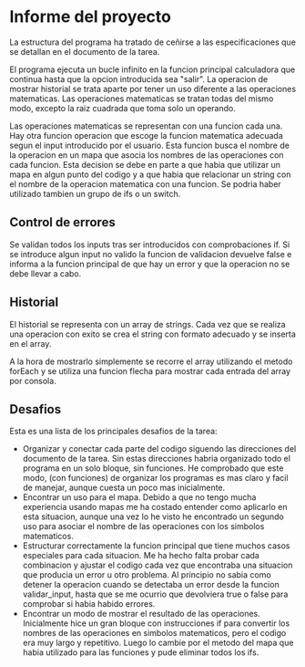 # Informe del proyecto

La estructura del programa ha tratado de ceñirse a las especificaciones que se detallan en el documento de la tarea.

El programa ejecuta un bucle infinito en la funcion principal calculadora que continua hasta que la opcion introducida sea "salir". La operacion de mostrar historial se trata aparte por tener un uso diferente a las operaciones matematicas. Las operaciones matematicas se tratan todas del mismo modo, excepto la raiz cuadrada que toma solo un operando. 

Las operaciones matematicas se representan con una funcion cada una. Hay otra funcion operacion que escoge la funcion matematica adecuada segun el input introducido por el usuario. Esta funcion busca el nombre de la operacion en un mapa que asocia los nombres de las operaciones con cada funcion. Esta decision se debe en parte a que habia que utilizar un mapa en algun punto del codigo y a que habia que relacionar un string con el nombre de la operacion matematica con una funcion. Se podria haber utilizado tambien un grupo de ifs o un switch.

## Control de errores

Se validan todos los inputs tras ser introducidos con comprobaciones if. Si se introduce algun input no valido la funcion de validacion devuelve false e informa a la funcion principal de que hay un error y que la operacion no se debe llevar a cabo.

## Historial

El historial se representa con un array de strings. Cada vez que se realiza una operacion con exito se crea el string con formato adecuado y se inserta en el array.

A la hora de mostrarlo simplemente se recorre el array utilizando el metodo forEach y se utiliza una funcion flecha para mostrar cada entrada del array por consola.

## Desafios

Esta es una lista de los principales desafios de la tarea:

- Organizar y conectar cada parte del codigo siguendo las direcciones del documento de la tarea. Sin estas direcciones habria organizado todo el programa en un solo bloque, sin funciones. He comprobado que este modo, (con funciones) de organizar los programas es mas claro y facil de manejar, aunque cuesta un poco mas inicialmente.
- Encontrar un uso para el mapa. Debido a que no tengo mucha experiencia usando mapas me ha costado entender como aplicarlo en esta situacion, aunque una vez lo he visto he encontrado un segundo uso para asociar el nombre de las operaciones con los simbolos matematicos.
- Estructurar correctamente la funcion principal que tiene muchos casos especiales para cada situacion. Me ha hecho falta probar cada combinacion y ajustar el codigo cada vez que encontraba una situacion que producia un error u otro problema. Al principio no sabia como detener la operacion cuando se detectaba un error desde la funcion validar_input, hasta que se me ocurrio que devolviera true o false para comprobar si habia habido errores.
- Encontrar un modo de mostrar el resultado de las operaciones. Inicialmente hice un gran bloque con instrucciones if para convertir los nombres de las operaciones en simbolos matematicos, pero el codigo era muy largo y repetitivo. Luego lo cambie por el metodo del mapa que habia utilizado para las funciones y pude eliminar todos los ifs.